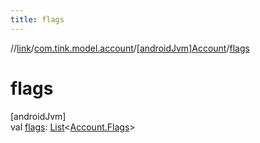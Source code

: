 ```yaml
---
title: flags
---
```

//[link](../../../index.html)/[com.tink.model.account](../index.html)/[[androidJvm]Account](index.html)/[flags](flags.html)



# flags



[androidJvm]\
val [flags](flags.html): [List](https://kotlinlang.org/api/latest/jvm/stdlib/kotlin.collections/-list/index.html)&lt;[Account.Flags](-flags/index.html)&gt;




